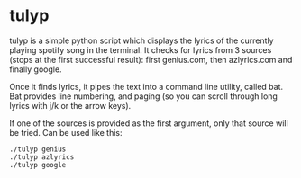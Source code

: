 # tulyp

tulyp is a simple python script which displays the lyrics of the currently playing spotify song in the terminal. It checks for lyrics from 3 sources (stops at the first successful result): first genius.com, then azlyrics.com and finally google.

Once it finds lyrics, it pipes the text into a command line utility, called bat. Bat provides line numbering, and paging (so you can scroll through long lyrics with j/k or the arrow keys).

If one of the sources is provided as the first argument, only that source will be tried. Can be used like this:
```
./tulyp genius
./tulyp azlyrics
./tulyp google
```
